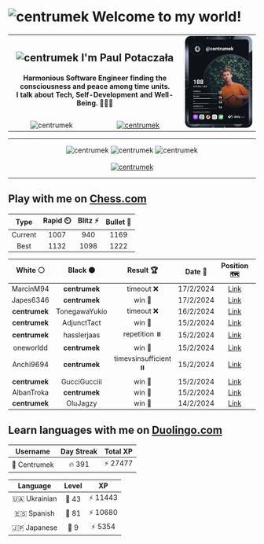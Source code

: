 <h1>
  <img
    src="https://emojis.slackmojis.com/emojis/images/1531849430/4246/blob-sunglasses.gif"
    width="30"
    alt="centrumek"
  />
  Welcome to my world!
</h1>

<table>
  <tbody>
    <tr>
      <td align="center" width="70%" colspan="2">
        <h2>
          <img
            src="https://raw.githubusercontent.com/MartinHeinz/MartinHeinz/master/wave.gif"
            width="30px"
            alt="centrumek"
          />
          I'm Paul Potaczała
        </h2>
        <h4>
          Harmonious Software Engineer finding the consciousness and peace among time units.
          <br/>
          I talk about Tech, Self-Development and Well-Being. 🌿🧘🚀
        </h4>
      </td>
      <td width="30%" rowspan="2">
        <a href="https://app.daily.dev/centrumek">
          <img
            src="./devcard.svg"
            alt="centrumek"
          />
        </a>
      </td>
    </tr>
    <tr align="center">
      <td>
        <img
          src="https://komarev.com/ghpvc/?username=centrumek&label=visitors&color=0e75b6&style=flat"
          alt="centrumek"
        >
      </td>
      <td>
        <a href="https://stackoverflow.com/users/14496012/centrumek">
          <img
            src="https://stackoverflow.com/users/flair/14496012.png?theme=dark"
            alt="centrumek"
          >
        </a>
      </td>
    </tr>
  </tbody>
</table>

---
<div align="center">
  <img 
    src="https://github-readme-stats.vercel.app/api?username=centrumek&show_icons=true&count_private=true&theme=dark&hide_border=true&hide=issues,contribs&bg_color=00000000"
    alt="centrumek"
  />
  <img
    src="https://github-readme-stats.vercel.app/api/top-langs/?username=centrumek&layout=compact&hide_border=true&theme=dark&bg_color=00000000&langs_count=6&exclude_repo=air-statistic-app"
    alt="centrumek"
  />
  <img 
    src="https://github-readme-streak-stats.herokuapp.com?user=centrumek&theme=dark&hide_border=true&background=FFFFFF00"
    alt="centrumek"
  />
  <br/>
  <br/>
  <a href="https://www.buymeacoffee.com/centrumek">
    <img
      src="https://cdn.buymeacoffee.com/buttons/v2/default-orange.png"
      height="50"
      width="210"
      alt="centrumek"
    />
  </a>
</div>

---

## Play with me on [Chess.com](https://www.chess.com/member/centrumek)

<div align="center">
<!--START_SECTION:chessStats-->
<!-- Automatically generated with https://github.com/Balastrong/chess-stats-action -->

| Type | Rapid ⏲️ | Blitz ⚡ | Bullet 🔫 |
|:---:|:---:|:---:|:---:|
| Current | 1007 | 940 | 1169 |
| Best | 1132 | 1098 | 1222 |

| White ⚪ | Black ⚫ | Result 🏆 | Date 📅 | Position 🗺️ | Type 🕕 |
|:---:|:---:|:---:|:---:|:---:|:---:|
| MarcinM94 | **centrumek** | timeout ❌ | 17/2/2024 | <a href="http://www.ee.unb.ca/cgi-bin/tervo/fen.pl?select=1k3r2/pBpR1R2/P7/2P4p/1P4nP/2B3P1/6P1/6K1 b - -">Link</a> | Bullet |
| Japes6346 | **centrumek** | win 🥇 | 17/2/2024 | <a href="http://www.ee.unb.ca/cgi-bin/tervo/fen.pl?select=8/1p3k2/p7/5P2/4K2p/1P5P/P1P5/8 w - -">Link</a> | Bullet |
| **centrumek** | TonegawaYukio | timeout ❌ | 16/2/2024 | <a href="http://www.ee.unb.ca/cgi-bin/tervo/fen.pl?select=8/7r/1k2pPpp/1P2P1P1/1K6/8/7P/8 w - -">Link</a> | Bullet |
| **centrumek** | AdjunctTact | win 🥇 | 15/2/2024 | <a href="http://www.ee.unb.ca/cgi-bin/tervo/fen.pl?select=r3k2r/p1p2pp1/2q1p1p1/Bp1pP3/5P2/1P2P1Q1/P1P4P/1NKR3R b kq -">Link</a> | Bullet |
| **centrumek** | hasslerjaas | repetition ⏸️ | 15/2/2024 | <a href="http://www.ee.unb.ca/cgi-bin/tervo/fen.pl?select=6k1/p4p1p/1pp1p1p1/4P3/P1P3P1/2P1P2n/1B1r1r1P/2R1K3 b - -">Link</a> | Bullet |
| oneworldd | **centrumek** | win 🥇 | 15/2/2024 | <a href="http://www.ee.unb.ca/cgi-bin/tervo/fen.pl?select=8/7p/1k5p/1p6/3b2P1/1P1P3P/5PK1/4r3 w - -">Link</a> | Bullet |
| Anchi9694 | **centrumek** | timevsinsufficient ⏸️ | 15/2/2024 | <a href="http://www.ee.unb.ca/cgi-bin/tervo/fen.pl?select=8/8/2k5/1p6/1K6/8/8/8 b - -">Link</a> | Bullet |
| **centrumek** | GucciGucciii | win 🥇 | 15/2/2024 | <a href="http://www.ee.unb.ca/cgi-bin/tervo/fen.pl?select=8/5pp1/8/2q5/5PK1/k7/7P/8 b - -">Link</a> | Bullet |
| AlbanTroka | **centrumek** | win 🥇 | 15/2/2024 | <a href="http://www.ee.unb.ca/cgi-bin/tervo/fen.pl?select=8/8/1p3k1p/p7/6P1/rP2KP1P/8/8 w - -">Link</a> | Bullet |
| **centrumek** | OluJagzy | win 🥇 | 14/2/2024 | <a href="http://www.ee.unb.ca/cgi-bin/tervo/fen.pl?select=8/5k2/p4b2/1pP3p1/6K1/8/8/8 b - -">Link</a> | Bullet |

<!--END_SECTION:chessStats-->
</div>

## Learn languages with me on [Duolingo.com](https://www.duolingo.com/profile/Centrumek)

<div align="center">
<!--START_SECTION:duolingoStats-->
<!-- Automatically generated with https://github.com/centrumek/duolingo-readme-stats-->

| Username | Day Streak | Total XP |
|:---:|:---:|:---:|
| 👤 Centrumek | 🔥 391 | ⚡ 27477 |

| Language | Level | XP |
|:---:|:---:|:---:|
| 🇺🇦 Ukrainian | 👑 43 | ⚡ 11443 |
| 🇪🇸 Spanish | 👑 81 | ⚡ 10680 |
| 🇯🇵 Japanese | 👑 9 | ⚡ 5354 |

<!--END_SECTION:duolingoStats-->
</div>
<!--
**centrumek/centrumek** is a ✨ _special_ ✨ repository because its `README.md` (this file) appears on your GitHub profile.

Here are some ideas to get you started:

- 🔭 I’m currently working on ...
- 🌱 I’m currently learning ...
- 👯 I’m looking to collaborate on ...
- 🤔 I’m looking for help with ...
- 💬 Ask me about ...
- 📫 How to reach me: ...
- 😄 Pronouns: ...
- ⚡ Fun fact: ...
-->
